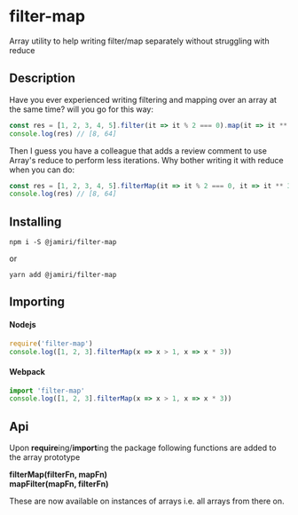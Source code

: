 # filter-map
Array utility to help writing filter/map separately without struggling with reduce

## Description
Have you ever experienced writing filtering and mapping over an array at the same time? will you go for this way:
```js
const res = [1, 2, 3, 4, 5].filter(it => it % 2 === 0).map(it => it ** 3) // O(n^2)
console.log(res) // [8, 64]
```
Then I guess you have a colleague that adds a review comment to use Array's reduce to perform less iterations. Why bother writing it with reduce when you can do:
```js
const res = [1, 2, 3, 4, 5].filterMap(it => it % 2 === 0, it => it ** 3) // O(n)
console.log(res) // [8, 64]
```

## Installing

```
npm i -S @jamiri/filter-map
```
or 
```
yarn add @jamiri/filter-map
```

## Importing

 #### Nodejs
```js
require('filter-map')
console.log([1, 2, 3].filterMap(x => x > 1, x => x * 3))
```

#### Webpack
```js
import 'filter-map'
console.log([1, 2, 3].filterMap(x => x > 1, x => x * 3))
```

## Api

Upon **require**ing/**import**ing the package following functions are added to the array prototype


**filterMap(filterFn, mapFn)**  
**mapFilter(mapFn, filterFn)**

These are now available on instances of arrays i.e. all arrays from there on.
